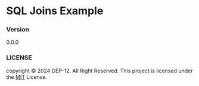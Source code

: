 # SQL Joins Example

### Version
0.0.0

### LICENSE
copyright &copy; 2024 DEP-12. All Right Reserved.
This project is licensed under the [MIT](LICENSE.txt) License.
